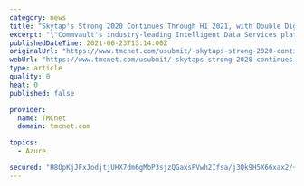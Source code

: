 ```yaml
---
category: news
title: "Skytap's Strong 2020 Continues Through H1 2021, with Double Digit Customer Growth, New Partnerships, Expanded Azure Presence"
excerpt: "\"Commvault's industry-leading Intelligent Data Services platform, including our Backup & Recovery solution, along with Skytap's ability to natively run and manage IBM i workloads in Microsoft Azure or the IBM Cloud is a powerful combination,\" said Randy ..."
publishedDateTime: 2021-06-23T13:14:00Z
originalUrl: "https://www.tmcnet.com/usubmit/-skytaps-strong-2020-continues-through-h1-2021-with-/2021/06/23/9396281.htm"
webUrl: "https://www.tmcnet.com/usubmit/-skytaps-strong-2020-continues-through-h1-2021-with-/2021/06/23/9396281.htm"
type: article
quality: 0
heat: 0
published: false

provider:
  name: TMCnet
  domain: tmcnet.com

topics:
  - Azure

secured: "H8OpKjJFxJodjtjUHX7dm6gMbP3sjzQGaxsPVwh2Ifsa/j3Qk9H5X66xax2/+s0PUf54+LThvA++k/WtilHEdeR1+RTMuKGgrIJR9L+6rSQnV8+XRfPH+uBV13r6cDvSjcQuPAttJMC6WZgp2iM77umSt8InFE8g8rCvDHBSLRSKIfGUj7BWBK5f9OgApMyPX/7cbQnhiKRmqcj0gne4AvIDZ0f2wiOroAF+SfxkAAaaYFO2AAsi1cLGTlhyw+IQg2GX2K3l1CpxqozxPATxJowq3kazsCDzTlxoEk4zSNU+jsoCnxcHD8dfHNOP/eaQvGoQuYR473dxY7ooxFB9Ot3s/1cmJyCq4ZoXA9h4/Yg=;mYD9KEik1d1nvZHeeBip9w=="
---
```


